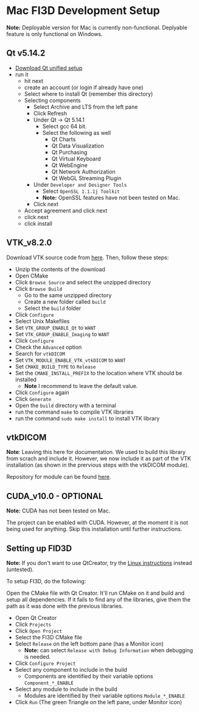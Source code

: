 # Mac FI3D Development Setup

<b>Note:</b> Deployable version for Mac is currently non-functional. Deplyable feature is only functional on Windows.

## Qt v5.14.2

* [Download Qt unified setup](https://www.qt.io/download)
* run it
  * hit next
  * create an account (or login if already have one)
  * Select where to install Qt (remember this directory)
  * Selecting components
    * Select Archive and LTS from the left pane
    * Click Refresh
    * Under Qt -> Qt 5.14.1
      * Select gcc 64 bit.
      * Select the following as well
        * Qt Charts
        * Qt Data Visualization
        * Qt Purchasing
        * Qt Virtual Keyboard
        * Qt WebEngine
        * Qt Network Authorization
        * Qt WebGL Streaming Plugin
    * Under `Developer and Designer Tools`
      * Select `OpenSSL 1.1.1j Toolkit`
      * <b>Note:</b> OpenSSL features have not been tested on Mac.
    * Click next
  * Accept agreement and click next
  * click next
  * click install

## VTK_v8.2.0

Download VTK source code from [here](https://www.vtk.org/download/). Then, follow these steps:

* Unzip the contents of the download
* Open CMake
* Click `Browse Source` and select the unzipped directory
* Click `Browse Build`
  * Go to the same unzipped directory
  * Create a new folder called `build`
  * Select the `build` folder
* Click `Configure`
* Select Unix Makefiles
* Set `VTK_GROUP_ENABLE_Qt` to `WANT`
* Set `VTK_GROUP_ENABLE_Imaging` to `WANT`
* Click `Configure`
* Check the `Advanced` option
* Search for `vtkDICOM`
* Set `VTK_MODULE_ENABLE_VTK_vtkDICOM` to `WANT`
* Set `CMAKE_BUILD_TYPE` to `Release`
* Set the `CMAKE_INSTALL_PREFIX` to the location where VTK should be installed
  * <b>Note</b> I recommend to leave the default value.
* Click `Configure` again
* Click `Generate`
* Open the `build` directory with a terminal
* run the command `make` to compile VTK libraries
* run the command `sudo make install` to install VTK library

## vtkDICOM
<b>Note</b>: Leaving this here for documentation. We used to build this library from scrach and include it. However, we now include it as part of the VTK installation (as shown in the prervious steps with the vtkDICOM module).

Repository for module can be found [here](https://github.com/dgobbi/vtk-dicom).

## CUDA_v10.0 - OPTIONAL

<b>Note:</b> CUDA has not been tested on Mac.

The project can be enabled with CUDA. However, at the moment it is not being used for anything. Skip this installation until further instructions.

## Setting up FID3D

<b>Note: </b> If you don't want to use QtCreator, try the [Linux instructions](LinuxSetup.MD) instead (untested).

To setup FI3D, do the following:

Open the CMake file with Qt Creator. It'll run CMake on it and build and setup all dependencies. If it fails to find any of the libraries, give them the path as it was done with the previous libraries.

* Open Qt Creator
* Click `Projects`
* Click `Open Project`
* Select the FI3D CMake file
* Select `Release` on the left bottom pane (has a Monitor icon)
  * <b>Note:</b> can select `Release with Debug Information` when debugging is needed.
* Click `Configure Project`
* Select any component to include in the build
  * Components are identified by their variable options `Component_*_ENABLE`
* Select any module to include in the build
  * Modules are identified by their variable options `Module_*_ENABLE`
* Click `Run` (The green Triangle on the left pane, under Monitor icon)
